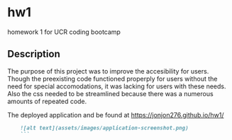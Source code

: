 # hw1
homework 1 for UCR coding bootcamp

## Description

The purpose of this project was to improve the accesibility for users. Though the preexisting code functioned properply for users without the need for special accomodations, it was lacking for users with these needs. Also the css needed to
be streamlined because there was a numerous amounts of repeated code.



The deployed application and be found at https://jonjon276.github.io/hw1/

```md
    ![alt text](assets/images/application-screenshot.png)
    ```